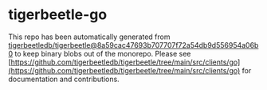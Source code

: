# tigerbeetle-go
This repo has been automatically generated from [tigerbeetledb/tigerbeetle@8a59cac47693b707707f72a54db9d556954a06b0](https://github.com/tigerbeetledb/tigerbeetle/commit/8a59cac47693b707707f72a54db9d556954a06b0) to keep binary blobs out of the monorepo. Please see [https://github.com/tigerbeetledb/tigerbeetle/tree/main/src/clients/go](https://github.com/tigerbeetledb/tigerbeetle/tree/main/src/clients/go) for documentation and contributions.
